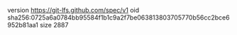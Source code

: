 version https://git-lfs.github.com/spec/v1
oid sha256:0725a6a0784bb95584f1b1c9a2f7be063813803705770b56cc2bce6952b81aa1
size 2887
